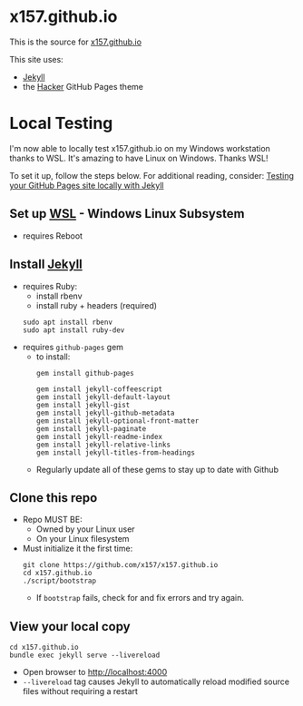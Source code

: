 # x157.github.io

This is the source for [x157.github.io](https://x157.github.io)

This site uses:

- [Jekyll](https://jekyllrb.com/)
- the [Hacker](https://github.com/pages-themes/hacker) GitHub Pages theme


# Local Testing

I'm now able to locally test x157.github.io on my Windows workstation thanks to WSL.  It's amazing to have Linux on Windows.  Thanks WSL!

To set it up, follow the steps below.  For additional reading, consider: [Testing your GitHub Pages site locally with Jekyll](https://docs.github.com/en/pages/setting-up-a-github-pages-site-with-jekyll/testing-your-github-pages-site-locally-with-jekyll)


## Set up [WSL](https://docs.microsoft.com/en-us/windows/wsl/setup/environment) - Windows Linux Subsystem
- requires Reboot

## Install [Jekyll](https://jekyllrb.com/docs/)
- requires Ruby:
  - install rbenv
  - install ruby + headers (required)
  ```shell
  sudo apt install rbenv
  sudo apt install ruby-dev
  ```
- requires `github-pages` gem
  - to install:
    ```shell
    gem install github-pages
    
    gem install jekyll-coffeescript
    gem install jekyll-default-layout
    gem install jekyll-gist
    gem install jekyll-github-metadata
    gem install jekyll-optional-front-matter
    gem install jekyll-paginate
    gem install jekyll-readme-index
    gem install jekyll-relative-links
    gem install jekyll-titles-from-headings
    ```
  - Regularly update all of these gems to stay up to date with Github

## Clone this repo
- Repo MUST BE:
  - Owned by your Linux user
  - On your Linux filesystem
- Must initialize it the first time:
  ```shell
  git clone https://github.com/x157/x157.github.io
  cd x157.github.io
  ./script/bootstrap
  ```
  - If `bootstrap` fails, check for and fix errors and try again.

## View your local copy
```shell
cd x157.github.io
bundle exec jekyll serve --livereload
```
- Open browser to [http://localhost:4000](http://localhost:4000)
- `--livereload` tag causes Jekyll to automatically reload modified source files without requiring a restart
